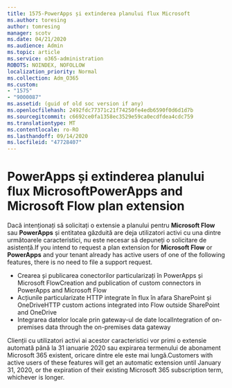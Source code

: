 ```yaml
---
title: 1575-PowerApps și extinderea planului flux Microsoft
ms.author: toresing
author: tomresing
manager: scotv
ms.date: 04/21/2020
ms.audience: Admin
ms.topic: article
ms.service: o365-administration
ROBOTS: NOINDEX, NOFOLLOW
localization_priority: Normal
ms.collection: Adm_O365
ms.custom:
- "1575"
- "9000087"
ms.assetid: (guid of old soc version if any)
ms.openlocfilehash: 2492fdc77371c21f74250fe4edb6590f0d6d1d7b
ms.sourcegitcommit: c6692ce0fa1358ec3529e59ca0ecdfdea4cdc759
ms.translationtype: MT
ms.contentlocale: ro-RO
ms.lasthandoff: 09/14/2020
ms.locfileid: "47728407"
---
```

# <a name="powerapps-and-microsoft-flow-plan-extension"></a><span data-ttu-id="1c515-102">PowerApps și extinderea planului flux Microsoft</span><span class="sxs-lookup"><span data-stu-id="1c515-102">PowerApps and Microsoft Flow plan extension</span></span>

<span data-ttu-id="1c515-103">Dacă intenționați să solicitați o extensie a planului pentru **Microsoft Flow** sau **PowerApps** și entitatea găzduită are deja utilizatori activi cu una dintre următoarele caracteristici, nu este necesar să depuneți o solicitare de asistență.</span><span class="sxs-lookup"><span data-stu-id="1c515-103">If you intend to request a plan extension for **Microsoft Flow** or **PowerApps** and your tenant already has active users of one of the following features, there is no need to file a support request.</span></span>

- <span data-ttu-id="1c515-104">Crearea și publicarea conectorilor particularizați în PowerApps și Microsoft Flow</span><span class="sxs-lookup"><span data-stu-id="1c515-104">Creation and publication of custom connectors in PowerApps and Microsoft Flow</span></span>
- <span data-ttu-id="1c515-105">Acțiunile particularizate HTTP integrate în flux în afara SharePoint și OneDrive</span><span class="sxs-lookup"><span data-stu-id="1c515-105">HTTP custom actions integrated into Flow outside SharePoint and OneDrive</span></span>
- <span data-ttu-id="1c515-106">Integrarea datelor locale prin gateway-ul de date local</span><span class="sxs-lookup"><span data-stu-id="1c515-106">Integration of on-premises data through the on-premises  data gateway</span></span>

<span data-ttu-id="1c515-107">Clienții cu utilizatori activi ai acestor caracteristici vor primi o extensie automată până la 31 ianuarie 2020 sau expirarea termenului de abonament Microsoft 365 existent, oricare dintre ele este mai lungă.</span><span class="sxs-lookup"><span data-stu-id="1c515-107">Customers with active users of these features will get an automatic extension until January 31, 2020, or the expiration of their existing Microsoft 365 subscription term, whichever is longer.</span></span>
